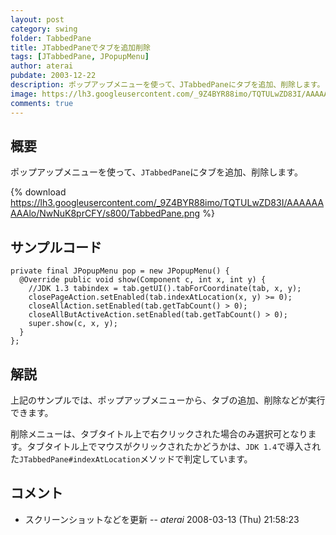 ```yaml
---
layout: post
category: swing
folder: TabbedPane
title: JTabbedPaneでタブを追加削除
tags: [JTabbedPane, JPopupMenu]
author: aterai
pubdate: 2003-12-22
description: ポップアップメニューを使って、JTabbedPaneにタブを追加、削除します。
image: https://lh3.googleusercontent.com/_9Z4BYR88imo/TQTULwZD83I/AAAAAAAAAlo/NwNuK8prCFY/s800/TabbedPane.png
comments: true
---
```

## 概要
ポップアップメニューを使って、`JTabbedPane`にタブを追加、削除します。

{% download https://lh3.googleusercontent.com/_9Z4BYR88imo/TQTULwZD83I/AAAAAAAAAlo/NwNuK8prCFY/s800/TabbedPane.png %}

## サンプルコード
<pre class="prettyprint"><code>private final JPopupMenu pop = new JPopupMenu() {
  @Override public void show(Component c, int x, int y) {
    //JDK 1.3 tabindex = tab.getUI().tabForCoordinate(tab, x, y);
    closePageAction.setEnabled(tab.indexAtLocation(x, y) &gt;= 0);
    closeAllAction.setEnabled(tab.getTabCount() &gt; 0);
    closeAllButActiveAction.setEnabled(tab.getTabCount() &gt; 0);
    super.show(c, x, y);
  }
};
</code></pre>

## 解説
上記のサンプルでは、ポップアップメニューから、タブの追加、削除などが実行できます。

削除メニューは、タブタイトル上で右クリックされた場合のみ選択可となります。タブタイトル上でマウスがクリックされたかどうかは、`JDK 1.4`で導入された`JTabbedPane#indexAtLocation`メソッドで判定しています。

## コメント
- スクリーンショットなどを更新 -- *aterai* 2008-03-13 (Thu) 21:58:23

<!-- dummy comment line for breaking list -->
